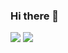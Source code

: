### Hi there 👋

<img src="https://img.shields.io/badge/Spring-6DB33F?style=for-the-badge&logo=Spring&logoColor=white">
<a href="https://computer-life.tistory.com/" target="_blank"><img src="https://img.shields.io/badge/tistory-FF6000?style=or-the-badge&logo=tistory&logoColor=white"/></a>
